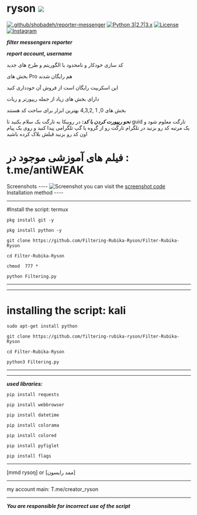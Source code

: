 # ryson ![](https://i.imgur.com/fe85aVR.png)

[![.github/shobadeh/reporter-messenger](https://github.com/filtering-rubika-ryson/Filter-Rubika-Ryson)](https://github.com/shobadeh/report-user) [![Python 3|2.7|3.x](https://img.shields.io/badge/python-3|3.0|3.x-yellow.svg)](https://www.python.org/) [![License](https://img.shields.io/badge/license-GPLv2-red.svg)](https://raw.githubusercontent.com/filtering-rubika-ryson/reporter-rubika) [![Instagram](https://img.shields.io/badge/Instagram-@hazrat_ryson.sav)](https://Instagram.com/hazrat_ryson)

___filter messengers reporter___

***report account, username***

 کد سازی خودکار و نامحدود با الگوریتم و طرح های جدید 

 بخش های Pro هم رایگان شدند

 این اسکریپت رایگان است از فروش آن خودداری کنید

 دارای بخش های زیاد از جمله ریپورتر و ربات

 بخش های 0, 1 ,4,3,2  بهترین ابزار برای ساخت کد هستند


***نحو ریپورت کردن با کد:***
 در روبیکا به تارگت یک سلام بکنید تا guid تارگت معلوم شود و یک مرتبه کد رو بزنید
 در تلگرام تارگت رو از گروه یا گپ تلگرامی پیدا کنید و روی یک پیام اون کد رو بزنید قبلش بلاک کرده باشید

# فیلم های آموزشی موجود در : t.me/antiWEAK

Screenshots ---- ![Screenshot](https://raw.githubusercontent.com/FILTERING-RUBIKA-RYSON/Filter-Rubika-Ryson/main/Screenshot.png) you can visit the [screenshot code](https://raw.githubusercontent.com/FILTERING-RUBIKA-RYSON/Filter-Rubika-Ryson/main/Screenshots.jpg) Installation method ----
___________________
#Install the script: termux

`pkg install git -y`

`pkg install python -y`

`git clone https://github.com/Filtering-Rubika-Ryson/Filter-Rubika-Ryson`

`cd Filter-Rubika-Ryson`

`chmod  777 *`

`python Filtering.py`
___________________
___________________
# installing the script: kali

`sudo apt-get install python`

`git clone https://github.com/filtering-rubika-ryson/Filter-Rubika-Ryson`

`cd Filter-Rubika-Ryson`

`python3 Filtering.py`
_____________________
_____________________

***used libraries:***

`pip install requests`

`pip install webbrowser`

`pip install datetime`

`pip install colorama`

`pip install colored`

`pip install pyfiglet`

`pip install flags`
_____________________




[mmd rysoŋ] or [ممد رایسون]
_______________
my account main:
    T.me/creator_ryson
_______________
___You are responsible for incorrect use of the script___
